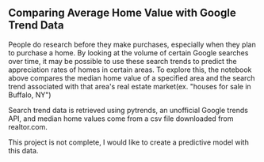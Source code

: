## Comparing Average Home Value with Google Trend Data

People do research before they make purchases, especially when they plan to purchase a home. By looking at the volume of certain Google searches over time, it may be possible to use these search trends to predict the appreciation rates of homes in certain areas. To explore this, the notebook above compares the median home value of a specified area and the search trend associated with that area's real estate market(ex. "houses for sale in Buffalo, NY")

Search trend data is retrieved using pytrends, an unofficial Google trends API, and median home values come from a csv file downloaded from realtor.com.

This project is not complete, I would like to create a predictive model with this data. 


